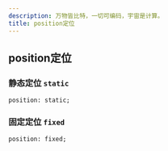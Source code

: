 ```yaml
---
description: 万物皆比特，一切可编码，宇宙是计算。
title: position定位
---
```


## position定位

### 静态定位 `static`
```
position: static;
```

### 固定定位 `fixed`

```
position: fixed;
```
